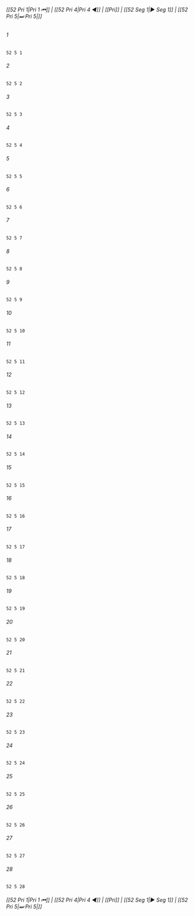 
###### [[52 Pri 1|Pri 1 ⏮]] | [[52 Pri 4|Pri 4 ◀]] | [[Pri]] | [[52 Seg 1|▶ Seg 1]] | [[52 Pri 5|⏭ Pri 5|]]

###### 1
``` verse
52 5 1 
```
###### 2
``` verse
52 5 2 
```
###### 3
``` verse
52 5 3 
```
###### 4
``` verse
52 5 4 
```
###### 5
``` verse
52 5 5 
```
###### 6
``` verse
52 5 6 
```
###### 7
``` verse
52 5 7 
```
###### 8
``` verse
52 5 8 
```
###### 9
``` verse
52 5 9 
```
###### 10
``` verse
52 5 10 
```
###### 11
``` verse
52 5 11 
```
###### 12
``` verse
52 5 12 
```
###### 13
``` verse
52 5 13 
```
###### 14
``` verse
52 5 14 
```
###### 15
``` verse
52 5 15 
```
###### 16
``` verse
52 5 16 
```
###### 17
``` verse
52 5 17 
```
###### 18
``` verse
52 5 18 
```
###### 19
``` verse
52 5 19 
```
###### 20
``` verse
52 5 20 
```
###### 21
``` verse
52 5 21 
```
###### 22
``` verse
52 5 22 
```
###### 23
``` verse
52 5 23 
```
###### 24
``` verse
52 5 24 
```
###### 25
``` verse
52 5 25 
```
###### 26
``` verse
52 5 26 
```
###### 27
``` verse
52 5 27 
```
###### 28
``` verse
52 5 28 
```

###### [[52 Pri 1|Pri 1 ⏮]] | [[52 Pri 4|Pri 4 ◀]] | [[Pri]] | [[52 Seg 1|▶ Seg 1]] | [[52 Pri 5|⏭ Pri 5|]]

